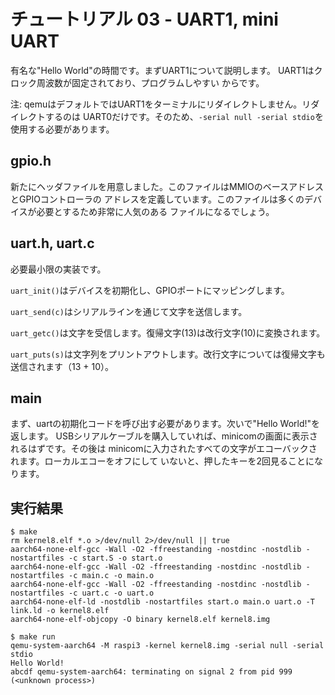 # チュートリアル 03 - UART1, mini UART

有名な"Hello World"の時間です。まずUART1について説明します。
UART1はクロック周波数が固定されており、プログラムしやすい
からです。

注: qemuはデフォルトではUART1をターミナルにリダイレクトしません。リダイレクトするのは
UART0だけです。そのため、`-serial null -serial stdio`を使用する必要があります。

## gpio.h

新たにヘッダファイルを用意しました。このファイルはMMIOのベースアドレスとGPIOコントローラの
アドレスを定義しています。このファイルは多くのデバイスが必要とするため非常に人気のある
ファイルになるでしょう。

## uart.h, uart.c

必要最小限の実装です。

`uart_init()`はデバイスを初期化し、GPIOポートにマッピングします。

`uart_send(c)`はシリアルラインを通じて文字を送信します。

`uart_getc()`は文字を受信します。復帰文字(13)は改行文字(10)に変換されます。

`uart_puts(s)`は文字列をプリントアウトします。改行文字については復帰文字も
送信されます（13 + 10）。

## main

まず、uartの初期化コードを呼び出す必要があります。次いで"Hello World!"を返します。
USBシリアルケーブルを購入していれば、minicomの画面に表示されるはずです。その後は
minicomに入力されたすべての文字がエコーバックされます。ローカルエコーをオフにして
いないと、押したキーを2回見ることになります。

## 実行結果

```
$ make
rm kernel8.elf *.o >/dev/null 2>/dev/null || true
aarch64-none-elf-gcc -Wall -O2 -ffreestanding -nostdinc -nostdlib -nostartfiles -c start.S -o start.o
aarch64-none-elf-gcc -Wall -O2 -ffreestanding -nostdinc -nostdlib -nostartfiles -c main.c -o main.o
aarch64-none-elf-gcc -Wall -O2 -ffreestanding -nostdinc -nostdlib -nostartfiles -c uart.c -o uart.o
aarch64-none-elf-ld -nostdlib -nostartfiles start.o main.o uart.o -T link.ld -o kernel8.elf
aarch64-none-elf-objcopy -O binary kernel8.elf kernel8.img

$ make run
qemu-system-aarch64 -M raspi3 -kernel kernel8.img -serial null -serial stdio
Hello World!
abcdf qemu-system-aarch64: terminating on signal 2 from pid 999 (<unknown process>)
```
